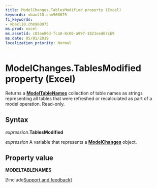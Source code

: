 ```yaml
---
title: ModelChanges.TablesModified property (Excel)
keywords: vbaxl10.chm960075
f1_keywords:
- vbaxl10.chm960075
ms.prod: excel
ms.assetid: c83ae86d-fca0-8c60-a997-1821eed67cb9
ms.date: 05/01/2019
localization_priority: Normal
---
```



# ModelChanges.TablesModified property (Excel)

Returns a **[ModelTableNames](Excel.modeltablenames.md)** collection of table names as strings representing all tables that were refreshed or recalculated as part of a model operation. Read-only.


## Syntax

_expression_.**TablesModified**

_expression_ A variable that represents a **[ModelChanges](Excel.modelchanges.md)** object.


## Property value

**MODELTABLENAMES**




[!include[Support and feedback](~/includes/feedback-boilerplate.md)]